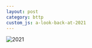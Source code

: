 ```yaml
---
layout: post
category: bttp
custom_js: a-look-back-at-2021
---
```


![2021](https://khjzzm.github.io/assets/image/wakatime/2021.png)